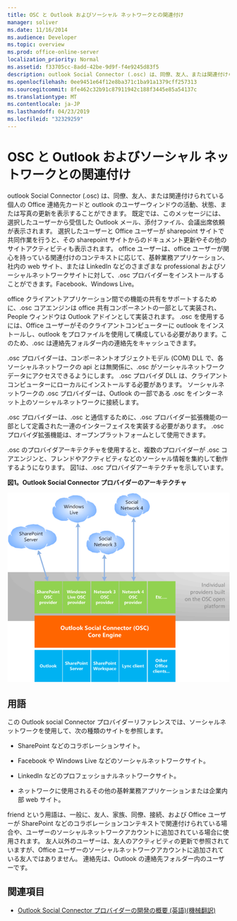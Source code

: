 ```yaml
---
title: OSC と Outlook およびソーシャル ネットワークとの関連付け
manager: soliver
ms.date: 11/16/2014
ms.audience: Developer
ms.topic: overview
ms.prod: office-online-server
localization_priority: Normal
ms.assetid: f33705cc-8add-42be-9d9f-f4e9245d83f5
description: outlook Social Connector (.osc) は、同僚、友人、または関連付けられている個人の Office 連絡先カードと outlook のユーザーウィンドウの活動、状態、または写真の更新を表示することができます。
ms.openlocfilehash: 0ee9451e64f12e8ba371c1ba91a1379cff257313
ms.sourcegitcommit: 8fe462c32b91c87911942c188f3445e85a54137c
ms.translationtype: MT
ms.contentlocale: ja-JP
ms.lasthandoff: 04/23/2019
ms.locfileid: "32329259"
---
```

# <a name="relating-the-osc-with-outlook-and-social-networks"></a>OSC と Outlook およびソーシャル ネットワークとの関連付け

outlook Social Connector (.osc) は、同僚、友人、または関連付けられている個人の Office 連絡先カードと outlook のユーザーウィンドウの活動、状態、または写真の更新を表示することができます。 既定では、このメッセージには、選択したユーザーから受信した Outlook メール、添付ファイル、会議出席依頼が表示されます。 選択したユーザーと Office ユーザーが sharepoint サイトで共同作業を行うと、その sharepoint サイトからのドキュメント更新やその他のサイトアクティビティも表示されます。 office ユーザーは、office ユーザーが関心を持っている関連付けのコンテキストに応じて、基幹業務アプリケーション、社内の web サイト、または LinkedIn などのさまざまな professional およびソーシャルネットワークサイトに対して、.osc プロバイダーをインストールすることができます。Facebook、Windows Live。
  
office クライアントアプリケーション間での機能の共有をサポートするために、.osc コアエンジンは office 共有コンポーネントの一部として実装され、People ウィンドウは Outlook アドインとして実装されます。 .osc を使用するには、Office ユーザーがそのクライアントコンピューターに outlook をインストールし、outlook をプロファイルを使用して構成している必要があります。このため、.osc は連絡先フォルダー内の連絡先をキャッシュできます。 
  
.osc プロバイダーは、コンポーネントオブジェクトモデル (COM) DLL で、各ソーシャルネットワークの api とは無関係に、.osc がソーシャルネットワークデータにアクセスできるようにします。 .osc プロバイダ DLL は、クライアントコンピューターにローカルにインストールする必要があります。 ソーシャルネットワークの .osc プロバイダーは、Outlook の一部である .osc をインターネット上のソーシャルネットワークに接続します。
  
.osc プロバイダーは、.osc と通信するために、.osc プロバイダー拡張機能の一部として定義された一連のインターフェイスを実装する必要があります。 .osc プロバイダ拡張機能は、オープンプラットフォームとして使用できます。
  
.osc のプロバイダアーキテクチャを使用すると、複数のプロバイダーが .osc コアエンジンと、フレンドやアクティビティなどのソーシャル情報を集約して動作するようになります。 図1は、.osc プロバイダアーキテクチャを示しています。
  
**図1。Outlook Social Connector プロバイダーのアーキテクチャ**

![ソーシャル ネットワーク、OSC プロバイダー、OSC、Office](media/off15OSCRef_Architecture.gif)
  
## <a name="terminology"></a>用語

この Outlook social Connector プロバイダーリファレンスでは、ソーシャルネットワークを使用して、次の種類のサイトを参照します。 
  
- SharePoint などのコラボレーションサイト。
    
- Facebook や Windows Live などのソーシャルネットワークサイト。
    
- LinkedIn などのプロフェッショナルネットワークサイト。
    
- ネットワークに使用されるその他の基幹業務アプリケーションまたは企業内部 web サイト。
    
friend という用語は、一般に、友人、家族、同僚、接続、および Office ユーザーが SharePoint などのコラボレーションコンテキストで関連付けられている場合や、ユーザーのソーシャルネットワークアカウントに追加されている場合に使用されます。 友人以外のユーザーは、友人のアクティビティの更新で参照されていますが、Office ユーザーのソーシャルネットワークアカウントに追加されている友人ではありません。 連絡先は、Outlook の連絡先フォルダー内のユーザーです。 
  
## <a name="see-also"></a>関連項目

- [Outlook Social Connector プロバイダーの開発の概要 (英語)(機械翻訳)](getting-started-with-developing-an-outlook-social-connector-provider.md)

